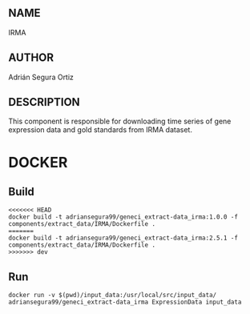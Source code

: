 ## NAME

IRMA

## AUTHOR

Adrián Segura Ortiz

## DESCRIPTION

This component is responsible for downloading time series of gene expression data and gold standards from IRMA dataset.

# DOCKER

## Build

```
<<<<<<< HEAD
docker build -t adriansegura99/geneci_extract-data_irma:1.0.0 -f components/extract_data/IRMA/Dockerfile .
=======
docker build -t adriansegura99/geneci_extract-data_irma:2.5.1 -f components/extract_data/IRMA/Dockerfile .
>>>>>>> dev
```

## Run

```
docker run -v $(pwd)/input_data:/usr/local/src/input_data/ adriansegura99/geneci_extract-data_irma ExpressionData input_data
```
